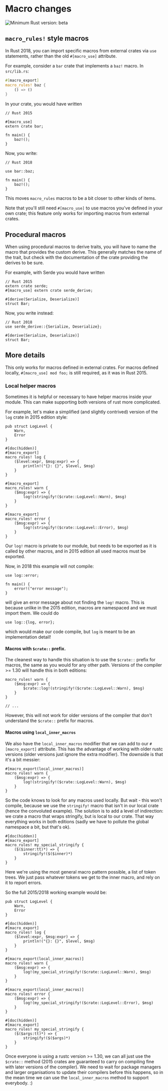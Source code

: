 # Macro changes

![Minimum Rust version: beta](https://img.shields.io/badge/Minimum%20Rust%20Version-beta-orange.svg)

## `macro_rules!` style macros

In Rust 2018, you can import specific macros from external crates via `use`
statements, rather than the old `#[macro_use]` attribute.

For example, consider a `bar` crate that implements a `baz!` macro. In
`src/lib.rs`:

```rust
#[macro_export]
macro_rules! baz {
    () => ()
}
```

In your crate, you would have written

```rust,ignore
// Rust 2015

#[macro_use]
extern crate bar;

fn main() {
    baz!();
}
```

Now, you write:

```rust,ignore
// Rust 2018

use bar::baz;

fn main() {
    baz!();
}
```

This moves `macro_rules` macros to be a bit closer to other kinds of items.

Note that you'll still need `#[macro_use]` to use macros you've defined
in your own crate; this feature only works for importing macros from
external crates.

## Procedural macros

When using procedural macros to derive traits, you will have to name the macro
that provides the custom derive. This generally matches the name of the trait,
but check with the documentation of the crate providing the derives to be sure.

For example, with Serde you would have written

```rust,ignore
// Rust 2015
extern crate serde;
#[macro_use] extern crate serde_derive;

#[derive(Serialize, Deserialize)]
struct Bar;
```

Now, you write instead:

```rust,ignore
// Rust 2018
use serde_derive::{Serialize, Deserialize};

#[derive(Serialize, Deserialize)]
struct Bar;
```


## More details

This only works for macros defined in external crates.
For macros defined locally, `#[macro_use] mod foo;` is still required, as it was in Rust 2015.

### Local helper macros

Sometimes it is helpful or necessary to have helper macros inside your module. This can make
supporting both versions of rust more complicated.

For example, let's make a simplified (and slightly contrived) version of the `log` crate in 2015
edition style:

```rust,ignore
pub struct LogLevel {
    Warn,
    Error
}

#[doc(hidden)]
#[macro_export]
macro_rules! log {
    ($level:expr, $msg:expr) => {
        println!("{}: {}", $level, $msg)
    }
}

#[macro_export]
macro_rules! warn {
    ($msg:expr) => {
        log!(stringify!($crate::LogLevel::Warn), $msg)
    }
}

#[macro_export]
macro_rules! error {
    ($msg:expr) => {
        log!(stringify!($crate::LogLevel::Error), $msg)
    }
}
```

Our `log!` macro is private to our module, but needs to be exported as it is called by other
macros, and in 2015 edition all used macros must be exported.

Now, in 2018 this example will not compile:

```rust,ignore
use log::error;

fn main() {
    error!("error message");
}
```

will give an error message about not finding the `log!` macro. This is because unlike in the 2015
edition, macros are namespaced and we must import them. We could do

```rust,ignore
use log::{log, error};
```

which would make our code compile, but `log` is meant to be an implementation detail!

#### Macros with `$crate::` prefix.

The cleanest way to handle this situation is to use the `$crate::` prefix for macros, the same as
you would for any other path. Versions of the compiler >= 1.30 will handle this in both editions:

```rust,ignore
macro_rules! warn {
    ($msg:expr) => {
        $crate::log!(stringify!($crate::LogLevel::Warn), $msg)
    }
}

// ...
```

However, this will not work for older versions of the compiler that don't understand the
`$crate::` prefix for macros.

#### Macros using `local_inner_macros`

We also have the `local_inner_macros` modifier that we can add to our `#[macro_export]` attribute.
This has the advantage of working with older rustc versions (older versions just ignore the extra
modifier). The downside is that it's a bit messier:

```rust,ignore
#[macro_export(local_inner_macros)]
macro_rules! warn {
    ($msg:expr) => {
        log!(stringify!($crate::LogLevel::Warn), $msg)
    }
}
```

So the code knows to look for any macros used locally. But wait - this won't compile, because we
use the `stringify!` macro that isn't in our local crate (hence the convoluted example). The
solution is to add a level of indirection: we crate a macro that wraps stringify, but is local to
our crate. That way everything works in both editions (sadly we have to pollute the global
namespace a bit, but that's ok).

```rust,ignore
#[doc(hidden)]
#[macro_export]
macro_rules! my_special_stringify {
    ($($inner:tt)*) => {
        stringify!($($inner)*)
    }
}
```

Here we're using the most general macro pattern possible, a list of token trees. We just pass
whatever tokens we get to the inner macro, and rely on it to report errors.

So the full 2015/2018 working example would be:

```rust,ignore
pub struct LogLevel {
    Warn,
    Error
}

#[doc(hidden)]
#[macro_export]
macro_rules! log {
    ($level:expr, $msg:expr) => {
        println!("{}: {}", $level, $msg)
    }
}

#[macro_export(local_inner_macros)]
macro_rules! warn {
    ($msg:expr) => {
        log!(my_special_stringify!($crate::LogLevel::Warn), $msg)
    }
}

#[macro_export(local_inner_macros)]
macro_rules! error {
    ($msg:expr) => {
        log!(my_special_stringify!($crate::LogLevel::Error), $msg)
    }
}

#[doc(hidden)]
#[macro_export]
macro_rules! my_special_stringify {
    ($($args:tt)*) => {
        stringify!($($args)*)
    }
}
```

Once everyone is using a rustc version >= 1.30, we can all just use the `$crate::` method (2015
crates are guaranteed to carry on compiling fine with later versions of the compiler). We need to
wait for package managers and larger organisations to update their compilers before this happens,
so in the mean time we can use the `local_inner_macros` method to support everybody. :)
